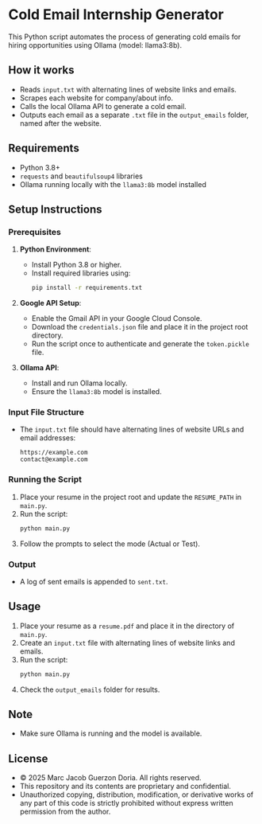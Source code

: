 # Cold Email Internship Generator

This Python script automates the process of generating cold emails for hiring opportunities using Ollama (model: llama3:8b).

## How it works
- Reads `input.txt` with alternating lines of website links and emails.
- Scrapes each website for company/about info.
- Calls the local Ollama API to generate a cold email.
- Outputs each email as a separate `.txt` file in the `output_emails` folder, named after the website.

## Requirements
- Python 3.8+
- `requests` and `beautifulsoup4` libraries
- Ollama running locally with the `llama3:8b` model installed

## Setup Instructions

### Prerequisites
1. **Python Environment**:
   - Install Python 3.8 or higher.
   - Install required libraries using:
     ```bash
     pip install -r requirements.txt
     ```

2. **Google API Setup**:
   - Enable the Gmail API in your Google Cloud Console.
   - Download the `credentials.json` file and place it in the project root directory.
   - Run the script once to authenticate and generate the `token.pickle` file.

3. **Ollama API**:
   - Install and run Ollama locally.
   - Ensure the `llama3:8b` model is installed.

### Input File Structure
- The `input.txt` file should have alternating lines of website URLs and email addresses:
  ```plaintext
  https://example.com
  contact@example.com
  ```

### Running the Script
1. Place your resume in the project root and update the `RESUME_PATH` in `main.py`.
2. Run the script:
   ```bash
   python main.py
   ```
3. Follow the prompts to select the mode (Actual or Test).

### Output
- A log of sent emails is appended to `sent.txt`.

## Usage
1. Place your resume as a `resume.pdf` and place it in the directory of `main.py`.
2. Create an `input.txt` file with alternating lines of website links and emails.
3. Run the script:
   ```bash
   python main.py
   ```
4. Check the `output_emails` folder for results.

## Note
- Make sure Ollama is running and the model is available.

## License

- © 2025 Marc Jacob Guerzon Doria. All rights reserved.
- This repository and its contents are proprietary and confidential.  
- Unauthorized copying, distribution, modification, or derivative works of any part of this code is strictly prohibited without express written permission from the author.
